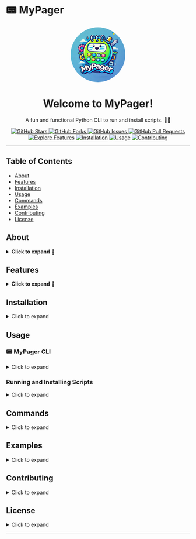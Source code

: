# 📟 MyPager

<div align="center">
  <img src="logo.MyPager.webp" alt="MyPager Logo" style="border-radius:50%; width:150px; height:150px;">
</div>

<div align="center">
  <h1>Welcome to MyPager!</h1>
  <p>A fun and functional Python CLI to run and install scripts. 🚀✨</p>
  <a href="https://github.com/SullyGreene/MyPager">
    <img src="https://img.shields.io/github/stars/SullyGreene/MyPager?style=social" alt="GitHub Stars">
  </a>
  <a href="https://github.com/SullyGreene/MyPager/fork">
    <img src="https://img.shields.io/github/forks/SullyGreene/MyPager?style=social" alt="GitHub Forks">
  </a>
  <a href="https://github.com/SullyGreene/MyPager/issues">
    <img src="https://img.shields.io/github/issues/SullyGreene/MyPager" alt="GitHub Issues">
  </a>
  <a href="https://github.com/SullyGreene/MyPager/pulls">
    <img src="https://img.shields.io/github/issues-pr/SullyGreene/MyPager" alt="GitHub Pull Requests">
  </a>
</div>

<div align="center">
  <a href="#features"><img src="https://img.shields.io/badge/Explore%20Features-%F0%9F%93%88-blue" alt="Explore Features"></a>
  <a href="#installation"><img src="https://img.shields.io/badge/Installation-%F0%9F%9A%80-green" alt="Installation"></a>
  <a href="#usage"><img src="https://img.shields.io/badge/Usage-%F0%9F%92%BB-yellow" alt="Usage"></a>
  <a href="#contributing"><img src="https://img.shields.io/badge/Contributing-%E2%9C%A8-orange" alt="Contributing"></a>
</div>

---

## Table of Contents

- [About](#about)
- [Features](#features)
- [Installation](#installation)
- [Usage](#usage)
- [Commands](#commands)
- [Examples](#examples)
- [Contributing](#contributing)
- [License](#license)

## About

<details>
  <summary><strong>Click to expand</strong> 📜</summary>
  <br>
  <p align="center">
    <strong>MyPager</strong> is a Python command-line interface (CLI) tool designed to simplify the process of running and installing scripts. Whether you're a developer looking to streamline your workflow or a hobbyist wanting to automate tasks, MyPager has got you covered! 🛠️🚀
  </p>
</details>

## Features

<details>
  <summary><strong>Click to expand</strong> 🌟</summary>
  <br>
  <ul>
    <li><strong>Easy Script Management</strong>: Run and install scripts effortlessly. 🛠️</li>
    <li><strong>Interactive CLI</strong>: User-friendly interface to manage your scripts. 💻</li>
    <li><strong>Customizable</strong>: Easily extend and customize to fit your needs. 🎨</li>
  </ul>
</details>


## Installation

<details>
  <summary>Click to expand</summary>
  
  To install MyPager, follow these steps:
  
  1. **Clone the repository:**
  
      ```sh
      git clone https://github.com/SullyGreene/MyPager.git
      cd MyPager
      ```
  
  2. **Install dependencies:**
  
      ```sh
      pip install -r requirements.txt
      ```
  
</details>

## Usage

### 📟 MyPager CLI

<details>
  <summary>Click to expand</summary>
  
  An interactive terminal interface to run and install scripts with ease. 🎉
  
  To start the CLI, use the following command:
  
  ```sh
  python MyPagerCli.py
  ```
  
</details>

### Running and Installing Scripts

<details>
  <summary>Click to expand</summary>
  
  You can run or install scripts using the MyPager.py script with the following syntax:
  
  ```sh
  python MyPager.py [run|install] [script_name]
  ```
  
</details>

## Commands

<details>
  <summary>Click to expand</summary>
  
  - **Run a script:**
  
      ```sh
      python MyPager.py run script_name
      ```
  
  - **Install a script:**
  
      ```sh
      python MyPager.py install script_name
      ```
  
</details>

## Examples

<details>
  <summary>Click to expand</summary>
  
  Here are some examples to get you started:
  
  - **Running a Script:**
  
      ```sh
      python MyPager.py run example_script
      ```
  
  - **Installing a Script:**
  
      ```sh
      python MyPager.py install example_script
      ```
  
</details>

## Contributing

<details>
  <summary>Click to expand</summary>
  
  Contributions are welcome! Please follow these steps to contribute:
  
  1. Fork the repository.
  2. Create a new branch: `git checkout -b feature-name`
  3. Make your changes and commit them: `git commit -m 'Add new feature'`
  4. Push to the branch: `git push origin feature-name`
  5. Open a pull request.
  
</details>

## License

<details>
  <summary>Click to expand</summary>
  
  This project is licensed under the MIT License. See the [LICENSE](LICENSE) file for details.
  
</details>

---
